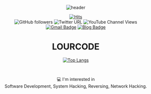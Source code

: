<div align = "center">
  
![header](https://capsule-render.vercel.app/api?type=waving&color=gradient&height=300&section=header&text=Pwn!&fontSize=90&animation=scaleIn)

[![Hits](https://hits.seeyoufarm.com/api/count/incr/badge.svg?url=https%3A%2F%2Fgithub.com%2FLOURC0D3%2FLOURC0D3&count_bg=%23109AE1&title_bg=%235E5555&icon=python.svg&icon_color=%23FFFFFF&title=LOURCODE&edge_flat=false)](https://hits.seeyoufarm.com)
<br>
![GitHub followers](https://img.shields.io/github/followers/lourc0d3?label=LOURCODE&logoColor=blue&style=social)
![Twitter URL](https://img.shields.io/twitter/url?label=LOURCODE&style=social&url=https%3A%2F%2Ftwitter.com%2Flourcode)
![YouTube Channel Views](https://img.shields.io/youtube/channel/views/UCBnTLVslklwQ3RcIC9xwtYQ?label=LOURCODE&style=social)
<br>
[![Gmail Badge](https://img.shields.io/badge/Gmail-d14836?style=plastic-square&logo=Gmail&logoColor=white&link=mailto:lourcode@gmail.com)](mailto:lourcode@gmail.com)
[![Blog Badge](http://img.shields.io/badge/-gitBlog-blue?style=plastic-square&logo=Github&link=https://lourc0d3.github.io/)](https://lourc0d3.github.io/)

  
# LOURCODE
[![Top Langs](https://github-readme-stats.vercel.app/api/top-langs/?username=lourc0d3&layout=compact)](https://github.com/anuraghazra/github-readme-stats)

<br>
  
 💻 I'm interested in <br>
 Software Development, System Hacking, Reversing, Network Hacking.
